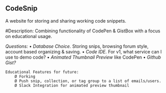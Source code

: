 ## CodeSnip

A website for storing and sharing working code snippets.

#Description: Combining functionality of CodePen & GistBox with a focus on educational usage. 

  *Questions:*
	• _Database Choice._ Storing snips, browsing forum style, account based organizing & saving. 
	• _Code IDE._ For v1, what service can I use to demo code?
	• _Animated Thumbnail Preview_ like CodePen
	• _Github Gist?_
	
	Educational Features for future:
		Ø Forking
		Ø Push snip, collection, or tag group to a list of emails/users.
		Ø Slack Integration for animated preview thumbnail
